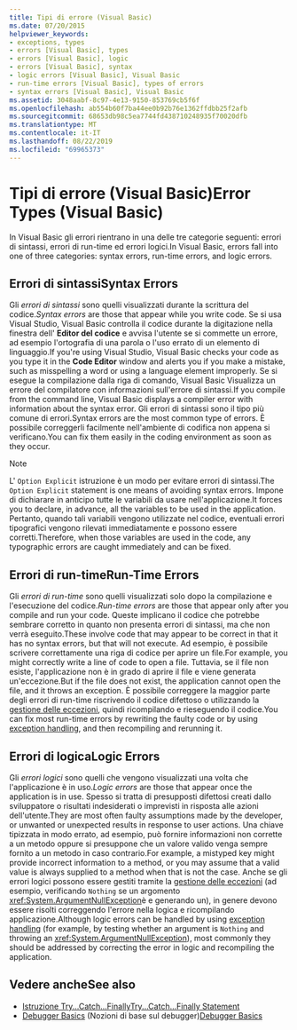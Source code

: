 ```yaml
---
title: Tipi di errore (Visual Basic)
ms.date: 07/20/2015
helpviewer_keywords:
- exceptions, types
- errors [Visual Basic], types
- errors [Visual Basic], logic
- errors [Visual Basic], syntax
- logic errors [Visual Basic], Visual Basic
- run-time errors [Visual Basic], types of errors
- syntax errors [Visual Basic], Visual Basic
ms.assetid: 3048aabf-8c97-4e13-9150-853769cb5f6f
ms.openlocfilehash: ab554b60f7ba44ee0b92b76e1362ffdbb25f2afb
ms.sourcegitcommit: 68653db98c5ea7744fd438710248935f70020dfb
ms.translationtype: MT
ms.contentlocale: it-IT
ms.lasthandoff: 08/22/2019
ms.locfileid: "69965373"
---
```

# <a name="error-types-visual-basic"></a><span data-ttu-id="80b7b-102">Tipi di errore (Visual Basic)</span><span class="sxs-lookup"><span data-stu-id="80b7b-102">Error Types (Visual Basic)</span></span>
<span data-ttu-id="80b7b-103">In Visual Basic gli errori rientrano in una delle tre categorie seguenti: errori di sintassi, errori di run-time ed errori logici.</span><span class="sxs-lookup"><span data-stu-id="80b7b-103">In Visual Basic, errors fall into one of three categories: syntax errors, run-time errors, and logic errors.</span></span>

## <a name="syntax-errors"></a><span data-ttu-id="80b7b-104">Errori di sintassi</span><span class="sxs-lookup"><span data-stu-id="80b7b-104">Syntax Errors</span></span>
 <span data-ttu-id="80b7b-105">Gli *errori di sintassi* sono quelli visualizzati durante la scrittura del codice.</span><span class="sxs-lookup"><span data-stu-id="80b7b-105">*Syntax errors* are those that appear while you write code.</span></span> <span data-ttu-id="80b7b-106">Se si usa Visual Studio, Visual Basic controlla il codice durante la digitazione nella finestra dell' **Editor del codice** e avvisa l'utente se si commette un errore, ad esempio l'ortografia di una parola o l'uso errato di un elemento di linguaggio.</span><span class="sxs-lookup"><span data-stu-id="80b7b-106">If you're using Visual Studio, Visual Basic checks your code as you type it in the **Code Editor** window and alerts you if you make a mistake, such as misspelling a word or using a language element improperly.</span></span> <span data-ttu-id="80b7b-107">Se si esegue la compilazione dalla riga di comando, Visual Basic Visualizza un errore del compilatore con informazioni sull'errore di sintassi.</span><span class="sxs-lookup"><span data-stu-id="80b7b-107">If you compile from the command line, Visual Basic displays a compiler error with information about the syntax error.</span></span> <span data-ttu-id="80b7b-108">Gli errori di sintassi sono il tipo più comune di errori.</span><span class="sxs-lookup"><span data-stu-id="80b7b-108">Syntax errors are the most common type of errors.</span></span> <span data-ttu-id="80b7b-109">È possibile correggerli facilmente nell'ambiente di codifica non appena si verificano.</span><span class="sxs-lookup"><span data-stu-id="80b7b-109">You can fix them easily in the coding environment as soon as they occur.</span></span>

> [!NOTE]
> <span data-ttu-id="80b7b-110">L' `Option Explicit` istruzione è un modo per evitare errori di sintassi.</span><span class="sxs-lookup"><span data-stu-id="80b7b-110">The `Option Explicit` statement is one means of avoiding syntax errors.</span></span> <span data-ttu-id="80b7b-111">Impone di dichiarare in anticipo tutte le variabili da usare nell'applicazione.</span><span class="sxs-lookup"><span data-stu-id="80b7b-111">It forces you to declare, in advance, all the variables to be used in the application.</span></span> <span data-ttu-id="80b7b-112">Pertanto, quando tali variabili vengono utilizzate nel codice, eventuali errori tipografici vengono rilevati immediatamente e possono essere corretti.</span><span class="sxs-lookup"><span data-stu-id="80b7b-112">Therefore, when those variables are used in the code, any typographic errors are caught immediately and can be fixed.</span></span>

## <a name="run-time-errors"></a><span data-ttu-id="80b7b-113">Errori di run-time</span><span class="sxs-lookup"><span data-stu-id="80b7b-113">Run-Time Errors</span></span>
 <span data-ttu-id="80b7b-114">Gli *errori di run-time* sono quelli visualizzati solo dopo la compilazione e l'esecuzione del codice.</span><span class="sxs-lookup"><span data-stu-id="80b7b-114">*Run-time errors* are those that appear only after you compile and run your code.</span></span> <span data-ttu-id="80b7b-115">Queste implicano il codice che potrebbe sembrare corretto in quanto non presenta errori di sintassi, ma che non verrà eseguito.</span><span class="sxs-lookup"><span data-stu-id="80b7b-115">These involve code that may appear to be correct in that it has no syntax errors, but that will not execute.</span></span> <span data-ttu-id="80b7b-116">Ad esempio, è possibile scrivere correttamente una riga di codice per aprire un file.</span><span class="sxs-lookup"><span data-stu-id="80b7b-116">For example, you might correctly write a line of code to open a file.</span></span> <span data-ttu-id="80b7b-117">Tuttavia, se il file non esiste, l'applicazione non è in grado di aprire il file e viene generata un'eccezione.</span><span class="sxs-lookup"><span data-stu-id="80b7b-117">But if the file does not exist, the application cannot open the file, and it throws an exception.</span></span> <span data-ttu-id="80b7b-118">È possibile correggere la maggior parte degli errori di run-time riscrivendo il codice difettoso o utilizzando la [gestione delle eccezioni](../../language-reference/statements/try-catch-finally-statement.md), quindi ricompilando e rieseguendo il codice.</span><span class="sxs-lookup"><span data-stu-id="80b7b-118">You can fix most run-time errors by rewriting the faulty code or by using [exception handling](../../language-reference/statements/try-catch-finally-statement.md), and then recompiling and rerunning it.</span></span>
  
## <a name="logic-errors"></a><span data-ttu-id="80b7b-119">Errori di logica</span><span class="sxs-lookup"><span data-stu-id="80b7b-119">Logic Errors</span></span>
 <span data-ttu-id="80b7b-120">Gli *errori logici* sono quelli che vengono visualizzati una volta che l'applicazione è in uso.</span><span class="sxs-lookup"><span data-stu-id="80b7b-120">*Logic errors* are those that appear once the application is in use.</span></span> <span data-ttu-id="80b7b-121">Spesso si tratta di presupposti difettosi creati dallo sviluppatore o risultati indesiderati o imprevisti in risposta alle azioni dell'utente.</span><span class="sxs-lookup"><span data-stu-id="80b7b-121">They are most often faulty assumptions made by the developer, or unwanted or unexpected results in response to user actions.</span></span> <span data-ttu-id="80b7b-122">Una chiave tipizzata in modo errato, ad esempio, può fornire informazioni non corrette a un metodo oppure si presuppone che un valore valido venga sempre fornito a un metodo in caso contrario.</span><span class="sxs-lookup"><span data-stu-id="80b7b-122">For example, a mistyped key might provide incorrect information to a method, or you may assume that a valid value is always supplied to a method when that is not the case.</span></span> <span data-ttu-id="80b7b-123">Anche se gli errori logici possono essere gestiti tramite la [gestione delle eccezioni](../../language-reference/statements/try-catch-finally-statement.md) (ad esempio, verificando `Nothing` se un argomento <xref:System.ArgumentNullException>è e generando un), in genere devono essere risolti correggendo l'errore nella logica e ricompilando applicazione.</span><span class="sxs-lookup"><span data-stu-id="80b7b-123">Although logic errors can be handled by using [exception handling](../../language-reference/statements/try-catch-finally-statement.md) (for example, by testing whether an argument is `Nothing` and throwing an <xref:System.ArgumentNullException>), most commonly they should be addressed by correcting the error in logic and recompiling the application.</span></span>

## <a name="see-also"></a><span data-ttu-id="80b7b-124">Vedere anche</span><span class="sxs-lookup"><span data-stu-id="80b7b-124">See also</span></span>

- [<span data-ttu-id="80b7b-125">Istruzione Try...Catch...Finally</span><span class="sxs-lookup"><span data-stu-id="80b7b-125">Try...Catch...Finally Statement</span></span>](../../../visual-basic/language-reference/statements/try-catch-finally-statement.md)
- <span data-ttu-id="80b7b-126">[Debugger Basics](/visualstudio/debugger/debugger-basics) (Nozioni di base sul debugger)</span><span class="sxs-lookup"><span data-stu-id="80b7b-126">[Debugger Basics](/visualstudio/debugger/debugger-basics)</span></span>
